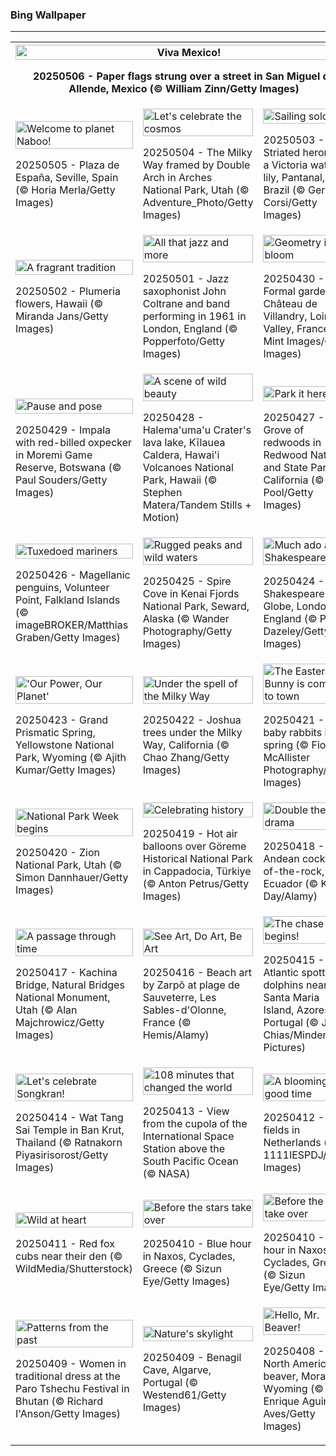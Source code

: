 <h3>
 Bing Wallpaper
</h3>
<hr/>
<table>
<tr>
<th colspan="3">
<img alt="Viva Mexico!" src="https://www.bing.com/th?id=OHR.CincoFlags_EN-US5873749093_UHD.jpg&amp;rf=LaDigue_UHD.jpg&amp;pid=hp&amp;w=3840&amp;h=2160&amp;rs=1&amp;c=4" width="100%"/><p>20250506 - Paper flags strung over a street in San Miguel de Allende, Mexico (© William Zinn/Getty Images)</p></th>
</tr>
<tr>
<td><img alt="Welcome to planet Naboo!" src="https://www.bing.com/th?id=OHR.SevilleNaboo_EN-US5814352031_UHD.jpg&amp;rf=LaDigue_UHD.jpg&amp;pid=hp&amp;w=3840&amp;h=2160&amp;rs=1&amp;c=4" width="100%"/><p>20250505 - Plaza de España, Seville, Spain (© Horia Merla/Getty Images)</p></td>
<td><img alt="Let's celebrate the cosmos" src="https://www.bing.com/th?id=OHR.ArchesGalaxy_EN-US5690613383_UHD.jpg&amp;rf=LaDigue_UHD.jpg&amp;pid=hp&amp;w=3840&amp;h=2160&amp;rs=1&amp;c=4" width="100%"/><p>20250504 - The Milky Way framed by Double Arch in Arches National Park, Utah (© Adventure_Photo/Getty Images)</p></td>
<td><img alt="Sailing solo" src="https://www.bing.com/th?id=OHR.BrazilHeron_EN-US5602369723_UHD.jpg&amp;rf=LaDigue_UHD.jpg&amp;pid=hp&amp;w=3840&amp;h=2160&amp;rs=1&amp;c=4" width="100%"/><p>20250503 - Striated heron on a Victoria water lily, Pantanal, Brazil (© Gerald Corsi/Getty Images)</p></td>
</tr>
<tr>
<td><img alt="A fragrant tradition" src="https://www.bing.com/th?id=OHR.PinkPlumeria_EN-US3595771407_UHD.jpg&amp;rf=LaDigue_UHD.jpg&amp;pid=hp&amp;w=3840&amp;h=2160&amp;rs=1&amp;c=4" width="100%"/><p>20250502 - Plumeria flowers, Hawaii (© Miranda Jans/Getty Images)</p></td>
<td><img alt="All that jazz and more" src="https://www.bing.com/th?id=OHR.ColtraneBand_EN-US3561448385_UHD.jpg&amp;rf=LaDigue_UHD.jpg&amp;pid=hp&amp;w=3840&amp;h=2160&amp;rs=1&amp;c=4" width="100%"/><p>20250501 - Jazz saxophonist John Coltrane and band performing in 1961 in London, England (© Popperfoto/Getty Images)</p></td>
<td><img alt="Geometry in bloom" src="https://www.bing.com/th?id=OHR.GardensVillandry_EN-US3529015856_UHD.jpg&amp;rf=LaDigue_UHD.jpg&amp;pid=hp&amp;w=3840&amp;h=2160&amp;rs=1&amp;c=4" width="100%"/><p>20250430 - Formal garden at Château de Villandry, Loire Valley, France (© Mint Images/Getty Images)</p></td>
</tr>
<tr>
<td><img alt="Pause and pose" src="https://www.bing.com/th?id=OHR.OrangeImpala_EN-US3494359572_UHD.jpg&amp;rf=LaDigue_UHD.jpg&amp;pid=hp&amp;w=3840&amp;h=2160&amp;rs=1&amp;c=4" width="100%"/><p>20250429 - Impala with red-billed oxpecker in Moremi Game Reserve, Botswana (© Paul Souders/Getty Images)</p></td>
<td><img alt="A scene of wild beauty" src="https://www.bing.com/th?id=OHR.KilaueaCaldera_EN-US7764962675_UHD.jpg&amp;rf=LaDigue_UHD.jpg&amp;pid=hp&amp;w=3840&amp;h=2160&amp;rs=1&amp;c=4" width="100%"/><p>20250428 - Halema'uma'u Crater's lava lake, Kīlauea Caldera, Hawai'i Volcanoes National Park, Hawaii (© Stephen Matera/Tandem Stills + Motion)</p></td>
<td><img alt="Park it here" src="https://www.bing.com/th?id=OHR.RedwoodGrove_EN-US3412092024_UHD.jpg&amp;rf=LaDigue_UHD.jpg&amp;pid=hp&amp;w=3840&amp;h=2160&amp;rs=1&amp;c=4" width="100%"/><p>20250427 - Grove of redwoods in Redwood National and State Parks, California (© Bob Pool/Getty Images)</p></td>
</tr>
<tr>
<td><img alt="Tuxedoed mariners" src="https://www.bing.com/th?id=OHR.MagellanicPenguin_EN-US3332048594_UHD.jpg&amp;rf=LaDigue_UHD.jpg&amp;pid=hp&amp;w=3840&amp;h=2160&amp;rs=1&amp;c=4" width="100%"/><p>20250426 - Magellanic penguins, Volunteer Point, Falkland Islands (© imageBROKER/Matthias Graben/Getty Images)</p></td>
<td><img alt="Rugged peaks and wild waters" src="https://www.bing.com/th?id=OHR.KenaiSpires_EN-US3294247007_UHD.jpg&amp;rf=LaDigue_UHD.jpg&amp;pid=hp&amp;w=3840&amp;h=2160&amp;rs=1&amp;c=4" width="100%"/><p>20250425 - Spire Cove in Kenai Fjords National Park, Seward, Alaska (© Wander Photography/Getty Images)</p></td>
<td><img alt="Much ado about Shakespeare" src="https://www.bing.com/th?id=OHR.GlobeTheatre_EN-US3262022178_UHD.jpg&amp;rf=LaDigue_UHD.jpg&amp;pid=hp&amp;w=3840&amp;h=2160&amp;rs=1&amp;c=4" width="100%"/><p>20250424 - Shakespeare's Globe, London, England (© Peter Dazeley/Getty Images)</p></td>
</tr>
<tr><td><img alt="'Our Power, Our Planet'" src="https://www.bing.com/th?id=OHR.YellowstoneSpring_EN-US2710865870_UHD.jpg&amp;rf=LaDigue_UHD.jpg&amp;pid=hp&amp;w=3840&amp;h=2160&amp;rs=1&amp;c=4" width="100%"/><p>20250423 - Grand Prismatic Spring, Yellowstone National Park, Wyoming (© Ajith Kumar/Getty Images)</p></td><td><img alt="Under the spell of the Milky Way" src="https://www.bing.com/th?id=OHR.JoshuaStars_EN-US2563220033_UHD.jpg&amp;rf=LaDigue_UHD.jpg&amp;pid=hp&amp;w=3840&amp;h=2160&amp;rs=1&amp;c=4" width="100%"/><p>20250422 - Joshua trees under the Milky Way, California (© Chao Zhang/Getty Images)</p></td><td><img alt="The Easter Bunny is coming to town" src="https://www.bing.com/th?id=OHR.BunnyLove_EN-US2535495337_UHD.jpg&amp;rf=LaDigue_UHD.jpg&amp;pid=hp&amp;w=3840&amp;h=2160&amp;rs=1&amp;c=4" width="100%"/><p>20250421 - Wild baby rabbits in spring (© Fiona McAllister Photography/Getty Images)</p></td></tr><tr><td><img alt="National Park Week begins" src="https://www.bing.com/th?id=OHR.ZionValley_EN-US2520458606_UHD.jpg&amp;rf=LaDigue_UHD.jpg&amp;pid=hp&amp;w=3840&amp;h=2160&amp;rs=1&amp;c=4" width="100%"/><p>20250420 - Zion National Park, Utah (© Simon Dannhauer/Getty Images)</p></td><td><img alt="Celebrating history" src="https://www.bing.com/th?id=OHR.GoremeTurkey_EN-US1897945450_UHD.jpg&amp;rf=LaDigue_UHD.jpg&amp;pid=hp&amp;w=3840&amp;h=2160&amp;rs=1&amp;c=4" width="100%"/><p>20250419 - Hot air balloons over Göreme Historical National Park in Cappadocia, Türkiye (© Anton Petrus/Getty Images)</p></td><td><img alt="Double the drama" src="https://www.bing.com/th?id=OHR.EcuadorBird_EN-US1037921621_UHD.jpg&amp;rf=LaDigue_UHD.jpg&amp;pid=hp&amp;w=3840&amp;h=2160&amp;rs=1&amp;c=4" width="100%"/><p>20250418 - Andean cocks-of-the-rock, Ecuador (© Kit Day/Alamy)</p></td></tr><tr><td><img alt="A passage through time" src="https://www.bing.com/th?id=OHR.KachinaBridge_EN-US1000475196_UHD.jpg&amp;rf=LaDigue_UHD.jpg&amp;pid=hp&amp;w=3840&amp;h=2160&amp;rs=1&amp;c=4" width="100%"/><p>20250417 - Kachina Bridge, Natural Bridges National Monument, Utah (© Alan Majchrowicz/Getty Images)</p></td><td><img alt="See Art, Do Art, Be Art" src="https://www.bing.com/th?id=OHR.BeachArt_EN-US0911239616_UHD.jpg&amp;rf=LaDigue_UHD.jpg&amp;pid=hp&amp;w=3840&amp;h=2160&amp;rs=1&amp;c=4" width="100%"/><p>20250416 - Beach art by Zarpõ at plage de Sauveterre, Les Sables-d'Olonne, France (© Hemis/Alamy)</p></td><td><img alt="The chase begins!" src="https://www.bing.com/th?id=OHR.SpottedDolphins_EN-US0872892049_UHD.jpg&amp;rf=LaDigue_UHD.jpg&amp;pid=hp&amp;w=3840&amp;h=2160&amp;rs=1&amp;c=4" width="100%"/><p>20250415 - Atlantic spotted dolphins near Santa Maria Island, Azores, Portugal (© Jordi Chias/Minden Pictures)</p></td></tr><tr><td><img alt="Let's celebrate Songkran!" src="https://www.bing.com/th?id=OHR.ThailandPagodas_EN-US8039751329_UHD.jpg&amp;rf=LaDigue_UHD.jpg&amp;pid=hp&amp;w=3840&amp;h=2160&amp;rs=1&amp;c=4" width="100%"/><p>20250414 - Wat Tang Sai Temple in Ban Krut, Thailand (© Ratnakorn Piyasirisorost/Getty Images)</p></td><td><img alt="108 minutes that changed the world" src="https://www.bing.com/th?id=OHR.SpaceFlight_EN-US8143075629_UHD.jpg&amp;rf=LaDigue_UHD.jpg&amp;pid=hp&amp;w=3840&amp;h=2160&amp;rs=1&amp;c=4" width="100%"/><p>20250413 - View from the cupola of the International Space Station above the South Pacific Ocean (© NASA)</p></td><td><img alt="A blooming good time" src="https://www.bing.com/th?id=OHR.TulipsWindmill_EN-US8114977846_UHD.jpg&amp;rf=LaDigue_UHD.jpg&amp;pid=hp&amp;w=3840&amp;h=2160&amp;rs=1&amp;c=4" width="100%"/><p>20250412 - Tulip fields in Netherlands (© 1111IESPDJ/Getty Images)</p></td></tr><tr><td><img alt="Wild at heart" src="https://www.bing.com/th?id=OHR.LittleFoxes_EN-US8078019606_UHD.jpg&amp;rf=LaDigue_UHD.jpg&amp;pid=hp&amp;w=3840&amp;h=2160&amp;rs=1&amp;c=4" width="100%"/><p>20250411 - Red fox cubs near their den (© WildMedia/Shutterstock)</p></td><td><img alt="Before the stars take over" src="https://www.bing.com/th?id=OHR.BlueNaxos_EN-US0374867860_UHD.jpg&amp;rf=LaDigue_UHD.jpg&amp;pid=hp&amp;w=3840&amp;h=2160&amp;rs=1&amp;c=4" width="100%"/><p>20250410 - Blue hour in Naxos, Cyclades, Greece (© Sizun Eye/Getty Images)</p></td><td><img alt="Before the stars take over" src="https://www.bing.com/th?id=OHR.BlueNaxos_EN-US8006377229_UHD.jpg&amp;rf=LaDigue_UHD.jpg&amp;pid=hp&amp;w=3840&amp;h=2160&amp;rs=1&amp;c=4" width="100%"/><p>20250410 - Blue hour in Naxos, Cyclades, Greece (© Sizun Eye/Getty Images)</p></td></tr><tr><td><img alt="Patterns from the past" src="https://www.bing.com/th?id=OHR.ParoTsechu_EN-US0177055246_UHD.jpg&amp;rf=LaDigue_UHD.jpg&amp;pid=hp&amp;w=3840&amp;h=2160&amp;rs=1&amp;c=4" width="100%"/><p>20250409 - Women in traditional dress at the Paro Tshechu Festival in Bhutan (© Richard I'Anson/Getty Images)</p></td><td><img alt="Nature's skylight" src="https://www.bing.com/th?id=OHR.LagoaPortugal_EN-US2211601955_UHD.jpg&amp;rf=LaDigue_UHD.jpg&amp;pid=hp&amp;w=3840&amp;h=2160&amp;rs=1&amp;c=4" width="100%"/><p>20250409 - Benagil Cave, Algarve, Portugal (© Westend61/Getty Images)</p></td><td><img alt="Hello, Mr. Beaver!" src="https://www.bing.com/th?id=OHR.BeaverDay_EN-US0090956170_UHD.jpg&amp;rf=LaDigue_UHD.jpg&amp;pid=hp&amp;w=3840&amp;h=2160&amp;rs=1&amp;c=4" width="100%"/><p>20250408 - North American beaver, Moran, Wyoming (© Enrique Aguirre Aves/Getty Images)</p></td></tr></table>
